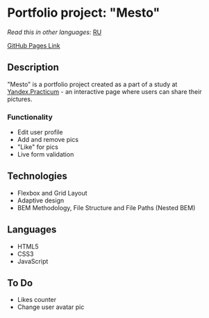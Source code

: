 # Portfolio project: "Mesto"

*Read this in other languages:* [RU](https://github.com/naumch1k/mesto/blob/main/README.RU.md) 

[GitHub Pages Link](https://naumch1k.github.io/mesto/index.html)

## Description
"Mesto" is a portfolio project created as a part of a study at [Yandex.Practicum](https://practicum.yandex.com/web/ "Web Development Program") - an interactive page where users can share their pictures.

### Functionality
* Edit user profile
* Add and remove pics
* "Like" for pics
* Live form validation

## Technologies
* Flexbox and Grid Layout
* Adaptive design
* BEM Methodology, File Structure and File Paths (Nested BEM)

## Languages
* HTML5
* CSS3
* JavaScript

## To Do
* Likes counter
* Change user avatar pic